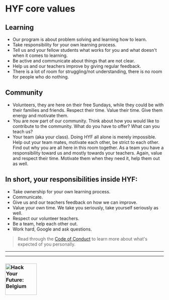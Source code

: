 # HYF core values

## Learning
* Our program is about problem solving and learning how to learn.
* Take responsibility for your own learning process.
* Tell us and your fellow students what works for you and what doesn't when it comes to learning.
* Be active and communicate about things that are not clear.
* Help us and our teachers improve by giving regular feedback.
* There is a lot of room for struggling/not understanding, there is no room for people who do nothing.

## Community
* Volunteers, they are here on their free Sundays, while they could be with their families and friends. Respect their time. Value their time. Give them energy and motivate them.
* You are now part of our community. Think about how you would like to contribute to the community. What do you have to offer? What can you teach us?
* Your team (aka your class).  Doing HYF all alone is merely impossible. Help out your team mates, motivate each other, be strict to each other. Find out why you are all here in this room together. As a team you have a responsibility toward us and mostly towards your teachers. Again, value and respect their time. Motivate them when they need it, help them out as well.

## In short, your responsibilities inside HYF:
* Take ownership for your own learning process.
* Communicate.
* Give us and our teachers feedback on how we can improve.
* Value your own time. We take you seriously, take yourself seriously as well.
* Respect our volunteer teachers.
* Be a team, help each other out.
* Work hard, Google and ask questions.

> Read through the [Code of Conduct](./code-of-conduct.md) to learn more about what's expected of you personally.

---
---
### <a href="https://hackyourfuture.be" target="_blank"><img src="https://user-images.githubusercontent.com/18554853/63941625-4c7c3d00-ca6c-11e9-9a76-8d5e3632fe70.jpg" width="100" height="100" alt="Hack Your Future: Belgium"></a>
